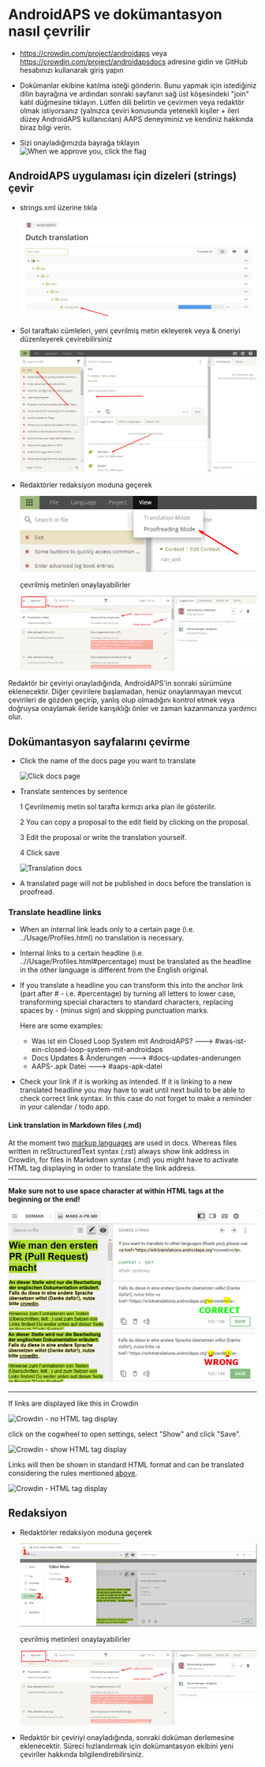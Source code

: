 # AndroidAPS ve dokümantasyon nasıl çevrilir

* <https://crowdin.com/project/androidaps> veya <https://crowdin.com/project/androidapsdocs> adresine gidin ve GitHub hesabınızı kullanarak giriş yapın

* Dokümanlar ekibine katılma isteği gönderin. Bunu yapmak için istediğiniz dilin bayrağına ve ardından sonraki sayfanın sağ üst köşesindeki "join" katıl düğmesine tıklayın. Lütfen dili belirtin ve çevirmen veya redaktör olmak istiyorsanız (yalnızca çeviri konusunda yetenekli kişiler + ileri düzey AndroidAPS kullanıcıları) AAPS deneyiminiz ve kendiniz hakkında biraz bilgi verin.

* Sizi onayladığımızda bayrağa tıklayın ![When we approve you, click the flag](./images/translation_flags2019.png)

## AndroidAPS uygulaması için dizeleri (strings) çevir

* strings.xml üzerine tıkla
    
    ![strings.xml üzerine tıkla](./images/translations-click-strings.png)

* Sol taraftaki cümleleri, yeni çevrilmiş metin ekleyerek veya & öneriyi düzenleyerek çevirebilirsiniz
    
    ![Translation app](./images/translations-translate.png)

* Redaktörler redaksiyon moduna geçerek
    
    ![Proofreading mode app](./images/translations-proofreading-mode.png)
    
    çevrilmiş metinleri onaylayabilirler
    
    ![approve text](./images/translations-proofreading.png)

Redaktör bir çeviriyi onayladığında, AndroidAPS'in sonraki sürümüne eklenecektir. Diğer çevirilere başlamadan, henüz onaylanmayan mevcut çevirileri de gözden geçirip, yanlış olup olmadığını kontrol etmek veya doğruysa onaylamak ileride karışıklığı önler ve zaman kazanmanıza yardımcı olur.

## Dokümantasyon sayfalarını çevirme

* Click the name of the docs page you want to translate
    
    ![Click docs page](./images/translation_WikiPage.png)

* Translate sentences by sentence
    
    1 Çevrilmemiş metin sol tarafta kırmızı arka plan ile gösterilir.
    
    2 You can copy a proposal to the edit field by clicking on the proposal.
    
    3 Edit the proposal or write the translation yourself.
    
    4 Click save
    
    ![Translation docs](./images/translation_WikiTranslate.png)

* A translated page will not be published in docs before the translation is proofread.

### Translate headline links

* When an internal link leads only to a certain page (i.e. ../Usage/Profiles.html) no translation is necessary.
* Internal links to a certain headline (i.e. ..//Usage/Profiles.html#percentage) must be translated as the headline in the other language is different from the English original.
* If you translate a headline you can transform this into the anchor link (part after # - i.e. #percentage) by turning all letters to lower case, transforming special characters to standard characters, replacing spaces by - (minus sign) and skipping punctuation marks.
    
    Here are some examples:
    
    * Was ist ein Closed Loop System mit AndroidAPS? \---> #was-ist-ein-closed-loop-system-mit-androidaps
    * Docs Updates & Änderungen \---> #docs-updates-anderungen
    * AAPS-.apk Datei \---> #aaps-apk-datei

* Check your link if it is working as intended. If it is linking to a new translated headline you may have to wait until next build to be able to check correct link syntax. In this case do not forget to make a reminder in your calendar / todo app.

#### Link translation in Markdown files (.md)

At the moment two [markup languages](./make-a-PR#code-syntax) are used in docs. Whereas files written in reStructuredText syntax (.rst) always show link address in Crowdin, for files in Markdown syntax (.md) you might have to activate HTML tag displaying in order to translate the link address.

* * *

**Make sure not to use space character at within HTML tags at the beginning or the end!**

![Crodwin - HTML tag without space character](./images/Crowdin_HTMLtag.png)

* * *

If links are displayed like this in Crowdin

![Crowdin - no HTML tag display](./images/CrowdinShowURL1.png)

click on the cogwheel to open settings, select "Show" and click "Save".

![Crowdin - show HTML tag display](./images/CrowdinShowURL2.png)

Links will then be shown in standard HTML format and can be translated considering the rules mentioned [above](./translations#translate-headline-links).

![Crowdin - HTML tag display](./images/CrowdinShowURL3.png)

## Redaksiyon

* Redaktörler redaksiyon moduna geçerek
    
    ![Proofreading mode docs](./images/translation_WikiProofreading.png)
    
    çevrilmiş metinleri onaylayabilirler
    
    ![approve text](./images/translations-proofreading.png)

* Redaktör bir çeviriyi onayladığında, sonraki doküman derlemesine eklenecektir. Süreci hızlandırmak için dokümantasyon ekibini yeni çeviriler hakkında bilgilendirebilirsiniz.